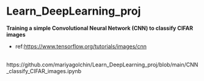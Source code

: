 # Learn_DeepLearning_proj

**Training a simple Convolutional Neural Network (CNN) to classify CIFAR images**
* ref:https://www.tensorflow.org/tutorials/images/cnn
<br>
https://github.com/mariyagolchin/Learn_DeepLearning_proj/blob/main/CNN_classify_CIFAR_images.ipynb

